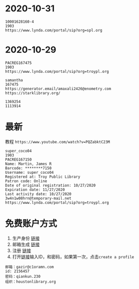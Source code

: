 # 2020-10-31

``` text
10001628160-4
1903
https://www.lynda.com/portal/sip?org=spl.org
```
# 2020-10-29

```text
PACREG167475
1903
https://www.lynda.com/portal/sip?org=troypl.org

samantha
167475
https://generator.email/amaxali2426@enometry.com
https://starklibrary.org/

1369254
1113914
```

# 最新

教程 `https://www.youtube.com/watch?v=PQZabktC23M`

```text
super_coco04
1903
PACREG167150
Name: Martin, James R
Barcode: ********7150
Username: super_coco04
Registered at: Troy Public Library
Patron code: Online
Date of original registration: 10/27/2020
Expiration date: 11/27/2020
Last activity date: 10/27/2020
3w4n1w08hrn@temporary-mail.net
https://www.lynda.com/portal/sip?org=troypl.org
```


# 免费账户方式

1. 生产身份 [链接](https://www.fakeaddressgenerator.com/World_Address/get_us_address/city/Houston)
2. 邮箱生成 [链接](https://temp-mail.org/en/)
3. 注册 [链接](https://halan.sdp.sirsi.net/client/en_US/hou/search/registration/$N?pc=SYMWS_HOUSTON)
4. 打开[链接](https://www.lynda.com/portal/sip?org=houstonlibrary.org)输入ID，和密码，如果第一次，点击`create a profile`



```text
邮箱：gazir@c1oramn.com
id: 2156457
密码：qiankun.230
组织：houstonlibrary.org
```
